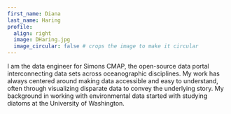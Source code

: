```yaml
---
first_name: Diana
last_name: Haring
profile:
  align: right
  image: DHaring.jpg
  image_circular: false # crops the image to make it circular
---
```


I am the data engineer for Simons CMAP, the open-source data portal interconnecting data sets across oceanographic disciplines. My work has always centered around making data accessible and easy to understand, often through visualizing disparate data to convey the underlying story. My background in working with environmental data started with studying diatoms at the University of Washington.

